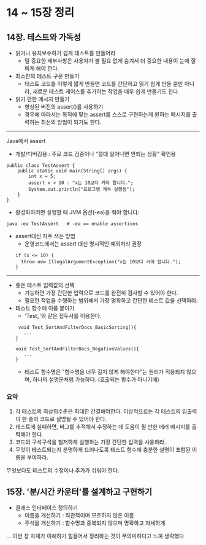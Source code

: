 # 14 ~ 15장 정리
## 14장. 테스트와 가독성
- 읽거나 유지보수하기 쉽게 테스트를 만들어라
  - 덜 중요한 세부사항은 사용자가 볼 필요 없게 숨겨서 더 중요한 내용이 눈에 잘 띄게 해야 한다.
- 최소한의 테스트 구문 만들기
  - 테스트 코드를 이렇게 짧게 만들면 코드를 간단하고 읽기 쉽게 만들 뿐만 아니라, 새로운 테스트 케이스를 추가하는 작업을 매우 쉽게 만들기도 한다.
- 읽기 편한 메시지 만들기
  - 향상된 버전의 assert()를 사용하기
  - 경우에 따라서는 목적에 맞는 assert를 스스로 구현하는게 원하는 메시지를 출력하는 최선의 방법이 되기도 한다.

---
  Java에서 assert
- 개발/디버깅용 : 주로 코드 검증이나 "절대 일어나면 안되는 상황" 확인용
```
public class TestAssert {
    public static void main(String[] args) {
        int x = 5;
        assert x > 10 : "x는 10보다 커야 합니다.";
        System.out.println("프로그램 계속 실행됨");
    }
}
```
- 활성화하려면 실행할 때 JVM 옵션(-ea)을 줘야 합니다:
```
java -ea TestAssert   # -ea == enable assertions
```
- assert대신 자주 쓰는 방법
  - 운영코드에서는 assert 대신 명시적인 예외처리 권장
  ```
  if (x <= 10) {
    throw new IllegalArgumentException("x는 10보다 커야 합니다.");
  }
  ```
---
- 좋은 테스트 입력값의 선택
  - 가능하면 가장 간단한 입력으로 코드를 완전히 검사할 수 있어야 한다.
  - 필요한 작업을 수행하는 범위에서 가장 명확하고 간단한 테스트 값을 선택하라.
- 테스트 함수에 이름 붙이기
  - 'Test_'와 같은 접두사를 이용한다.
  ```
   void Test_SortAndFilterDocs_BasicSorting(){
     ...
  }
  
  void Test_SortAndFilterDocs_NegativeValues(){
     ...
  }
  ```
  - 테스트 함수명은 "함수명을 너무 길지 않게 해야한다"는 원리가 적용되지 않으며, 하나의 설명문처럼 가능하다. (호출되는 함수가 아니기에)
### 요약
1. 각 테스트의 최상위수준은 최대한 간결해야한다. 이상적으로는 각 테스트의 입출력이 한 줄의 코드로 설명될 수 있어야 한다.
2. 테스트에 실패하면, 버그를 추적해서 수정하는 데 도움이 될 만한 에러 메시지를 출력해야 한다.
3. 코드의 구석구석을 철저하게 실행하는 가장 간단한 입력을 사용하라.
4. 무엇이 테스트되는지 분명하게 드러나도록 테스트 함수에 충분한 설명이 포함된 이름을 부여하라. 

무엇보다도 테스트의 수정이나 추가가 쉬워야 한다.

## 15장. '분/시간 카운터'를 설계하고 구현하기
- 클래스 인터페이스 정의하기
  - 이름을 개선하기 : 직관적이며 모호하지 않은 이름
  - 주석을 개선하기 : 함수명과 중복되지 않으며 명확하고 자세하게

... 이번 장 자체가 이해하기 힘들어서 정리하는 것이 무의미하다고 느껴 생략했다
